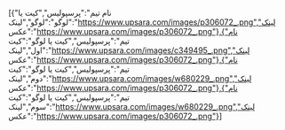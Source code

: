[{"نام تیم":"پرسپولیس","کیت یا لوگو":"لوگو","لینک":"https://www.upsara.com/images/p306072_.png","لینک عکس":"https://www.upsara.com/images/p306072_.png"},{"نام تیم":"پرسپولیس","کیت یا لوگو":"کیت اول","لینک":"https://www.upsara.com/images/c349495_.png","لینک عکس":"https://www.upsara.com/images/p306072_.png"},{"نام تیم":"پرسپولیس","کیت یا لوگو":"کیت دوم","لینک":"https://www.upsara.com/images/w680229_.png","لینک عکس":"https://www.upsara.com/images/p306072_.png"},{"نام تیم":"پرسپولیس","کیت یا لوگو":"کیت سوم","لینک":"https://www.upsara.com/images/w680229_.png","لینک عکس":"https://www.upsara.com/images/p306072_.png"}]